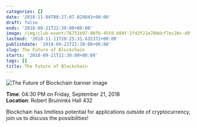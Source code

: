 ```yaml
---
categories: []
date: '2018-11-04T08:27:07.029843+00:00'
draft: false
ends: '2018-09-21T22:30:00+00:00'
image: /img/club-event/76751b97-90fb-45fd-b89f-2f43f21e709dcf7ec20c-d0f4-44a5-91ec-04c66ba4ca40.png
lastmod: '2018-11-11T20:25:31.632372+00:00'
publishdate: '2018-09-21T21:30:00+00:00'
slug: The Future of Blockchain
starts: '2018-09-21T21:30:00+00:00'
tags: []
title: The Future of Blockchain
---
```


<img src="/img/club-event/76751b97-90fb-45fd-b89f-2f43f21e709dcf7ec20c-d0f4-44a5-91ec-04c66ba4ca40.png" alt="The Future of Blockchain banner image" /><br>
    <p class="eventInfo">
        <strong>Time</strong>: 04:30 PM on Friday, September 21, 2018<br>
        <strong>Location</strong>: Robert Bruininks Hall 432
    </p>
    <p>Blockchain has limitless potential for applications outside of cryptocurrency, join us to discuss the possibilities!</p>